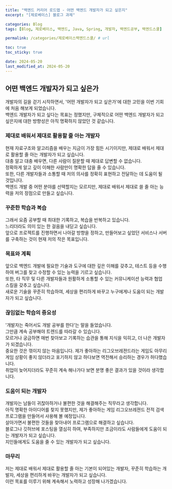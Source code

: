 ```yaml
---
title: "백엔드 커리어 로드맵 - 어떤 백엔드 개발자가 되고 싶은지"
excerpt: "[제로베이스] 블로그 과제"

categories: Blog
tags: [Blog, 제로베이스, 백엔드, Java, Spring, 개발자, 백엔드공부, 백엔드스쿨]

permalink: /categories/제로베이스백엔드스쿨/ # url

toc: true
toc_sticky: true

date: 2024-05-20
last_modified_at: 2024-05-20
---
```


## 어떤 백엔드 개발자가 되고 싶은가

개발자의 길을 걷기 시작하면서, '어떤 개발자가 되고 싶은가'에 대한 고민을 이번 기회에 처음 해보게 되었습니다. <br>
백엔드 개발자가 되고 싶다는 목표는 정했지만, 구체적으로 어떤 백엔드 개발자가 되고 싶은지에 대한 방향성은 아직 명확하지 않았던 것 같습니다. <br>

### 제대로 배워서 제대로 활용할 줄 아는 개발자

현재 자료구조와 알고리즘을 배우는 지금이 가장 힘든 시기이지만, 제대로 배워서 제대로 활용할 줄 아는 개발자가 되고 싶습니다. <br>
대충 알고 대충 배우면, 다른 사람이 질문할 때 제대로 답변할 수 없습니다. <br>
정확하게 알고 깊이 이해한 사람만이 명확한 답을 줄 수 있습니다.<br>
또한, 다른 개발자들과 소통할 때 저의 의사를 정확히 표현하고 전달하는 데 도움이 될 것입니다.<br>
백엔드 개발 중 어떤 분야를 선택할지는 모르지만, 제대로 배워서 제대로 쓸 줄 아는 능력을 저의 장점으로 만들고 싶습니다.<br>

### 꾸준한 학습과 복습

그래서 요즘 공부할 때 최대한 기록하고, 복습을 반복하고 있습니다. <br>
느리더라도 의미 있는 한 걸음을 내딛고 싶습니다. <br>
앞으로 프로젝트를 진행하면서 나아갈 방향을 정하고, 만들어보고 싶었던 서비스나 서버를 구축하는 것이 현재 저의 작은 목표입니다.<br>

### 목표와 계획

앞으로 백엔드 개발에 필요한 기술과 도구에 대한 깊은 이해를 갖추고, 테스트 등을 수행하여 버그를 찾고 수정할 수 있는 능력을 기르고 싶습니다.<br>
또한, 타 직무 및 다른 개발자들과 원활하게 소통할 수 있는 커뮤니케이션 능력과 협업 스킬을 갖추고 싶습니다.<br>
새로운 기술을 꾸준히 학습하여, 세상을 편리하게 바꾸고 누구에게나 도움이 되는 개발자가 되고 싶습니다.<br>

### 끊임없는 학습의 중요성

'개발자는 죽어서도 개발 공부를 한다'는 말을 들었습니다. <br>
그만큼 계속 공부해야 트렌드를 따라갈 수 있습니다. <br>
모르거나 궁금하면 매번 찾아보고 기록하는 습관을 통해 지식을 익히고, 더 나은 개발자가 되겠습니다. <br>
중요한 것은 꺾이지 않는 마음입니다. 제가 좋아하는 리그오브레젼드라는 게임도 아무리 게임 상황이 좋지 않더라고 포기하지 않고 하다보면 역전해서 승리하는 경우가 허다했습니다.<br>
취업이 늦어지더라도 꾸준히 계속 해나가다 보면 분명 좋은 결과가 있을 것이라 생각합니다.<br>

### 도움이 되는 개발자

개발자는 남들이 귀찮아하거나 불편한 것을 해결해주는 직무라고 생각합니다. <br>
아직 명확한 아이디어를 찾지 못했지만, 제가 좋아하는 게임 리그오브레젼드 전적 검색 프로그램을 만들어서 사용해 볼 예정입니다.<br>
살아가면서 불편한 것들을 찾아내어 프로그램으로 해결하고 싶습니다. <br>
블로그나 깃허브에 포스팅을 열심히 하여, 부족하지만 조금이라도 사람들에게 도움이 되는 개발자가 되고 싶습니다. <br>
지인들에게도 도움을 줄 수 있는 개발자가 되고 싶습니다.<br>

### 마무리

저는 제대로 배워서 제대로 활용할 줄 아는 기본이 되어있는 개발자, 꾸준히 학습하는 개발자, 세상을 편리하게 바꾸는 개발자가 되고 싶습니다. <br>
이런 목표를 이루기 위해 계속해서 노력하고 성장해 나가겠습니다.<br>
